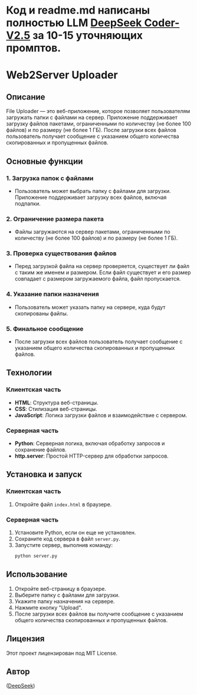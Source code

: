 # Код и readme.md написаны полностью LLM [DeepSeek Coder-V2.5](https://chat.deepseek.com/coder) за 10-15 уточняющих промптов.

# Web2Server Uploader

## Описание

File Uploader — это веб-приложение, которое позволяет пользователям загружать папки с файлами на сервер. Приложение поддерживает загрузку файлов пакетами, ограниченными по количеству (не более 100 файлов) и по размеру (не более 1 ГБ). После загрузки всех файлов пользователь получает сообщение с указанием общего количества скопированных и пропущенных файлов.

## Основные функции

### 1. Загрузка папок с файлами
- Пользователь может выбрать папку с файлами для загрузки. Приложение поддерживает загрузку всех файлов, включая подпапки.

### 2. Ограничение размера пакета
- Файлы загружаются на сервер пакетами, ограниченными по количеству (не более 100 файлов) и по размеру (не более 1 ГБ).

### 3. Проверка существования файлов
- Перед загрузкой файла на сервер проверяется, существует ли файл с таким же именем и размером. Если файл существует и его размер совпадает с размером загружаемого файла, файл пропускается.

### 4. Указание папки назначения
- Пользователь может указать папку на сервере, куда будут скопированы файлы.

### 5. Финальное сообщение
- После загрузки всех файлов пользователь получает сообщение с указанием общего количества скопированных и пропущенных файлов.

## Технологии

### Клиентская часть
- **HTML**: Структура веб-страницы.
- **CSS**: Стилизация веб-страницы.
- **JavaScript**: Логика загрузки файлов и взаимодействие с сервером.

### Серверная часть
- **Python**: Серверная логика, включая обработку запросов и сохранение файлов.
- **http.server**: Простой HTTP-сервер для обработки запросов.

## Установка и запуск

### Клиентская часть
1. Откройте файл `index.html` в браузере.

### Серверная часть
1. Установите Python, если он еще не установлен.
2. Сохраните код сервера в файл `server.py`.
3. Запустите сервер, выполнив команду:
   ```bash
   python server.py
   ```

## Использование

1. Откройте веб-страницу в браузере.
2. Выберите папку с файлами для загрузки.
3. Укажите папку назначения на сервере.
4. Нажмите кнопку "Upload".
5. После загрузки всех файлов вы получите сообщение с указанием общего количества скопированных и пропущенных файлов.

## Лицензия

Этот проект лицензирован под MIT License. 

## Автор

([DeepSeek](https://chat.deepseek.com/coder))

